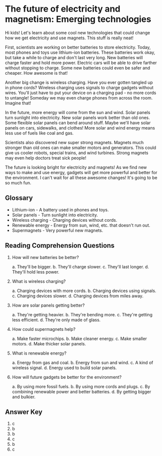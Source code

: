 # The future of electricity and magnetism: Emerging technologies

Hi kids! Let's learn about some cool new technologies that could change how we get electricity and use magnets. This stuff is really neat!

First, scientists are working on better batteries to store electricity. Today, most phones and toys use lithium-ion batteries. These batteries work okay, but take a while to charge and don't last very long. New batteries will charge faster and hold more power. Electric cars will be able to drive farther without stopping to charge. Some new batteries could even be safer and cheaper. How awesome is that!

Another big change is wireless charging. Have you ever gotten tangled up in phone cords? Wireless charging uses signals to charge gadgets without wires. You'll just have to put your device on a charging pad - no more cords to untangle! Someday we may even charge phones from across the room. Imagine that!

In the future, more energy will come from the sun and wind. Solar panels turn sunlight into electricity. New solar panels work better than old ones. Some flexible solar panels can bend around stuff. Maybe we'll have solar panels on cars, sidewalks, and clothes! More solar and wind energy means less use of fuels like coal and gas.

Scientists also discovered new super strong magnets. Magnets much stronger than old ones can make smaller motors and generators. This could give us cooler robots, special trains, and wind turbines. Strong magnets may even help doctors treat sick people!

The future is looking bright for electricity and magnets! As we find new ways to make and use energy, gadgets will get more powerful and better for the environment. I can't wait for all these awesome changes! It's going to be so much fun.

## Glossary

- Lithium-ion - A battery used in phones and toys.
- Solar panels - Turn sunlight into electricity.
- Wireless charging - Charging devices without cords.
- Renewable energy - Energy from sun, wind, etc. that doesn't run out.
- Supermagnets - Very powerful new magnets.

## Reading Comprehension Questions

1. How will new batteries be better?

   a. They'll be bigger.
   b. They'll charge slower.
   c. They'll last longer.
   d. They'll hold less power.

2. What is wireless charging?

   a. Charging devices with more cords.
   b. Charging devices using signals.
   c. Charging devices slower.
   d. Charging devices from miles away.

3. How are solar panels getting better?

   a. They're getting heavier.
   b. They're bending more.
   c. They're getting less efficient.
   d. They're only made of glass.

4. How could supermagnets help?

   a. Make faster microchips.
   b. Make cleaner energy.
   c. Make smaller motors.
   d. Make thicker solar panels.

5. What is renewable energy?

   a. Energy from gas and coal.
   b. Energy from sun and wind.
   c. A kind of wireless signal.
   d. Energy used to build solar panels.

6. How will future gadgets be better for the environment?

   a. By using more fossil fuels.
   b. By using more cords and plugs.
   c. By combining renewable power and better batteries.
   d. By getting bigger and bulkier.

## Answer Key

1. c
2. b
3. b
4. c
5. b
6. c
